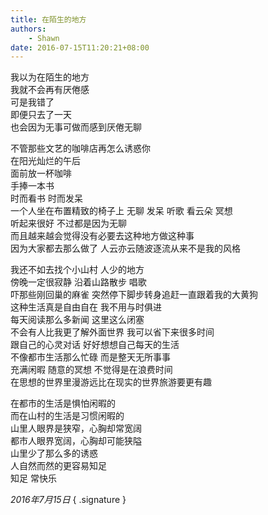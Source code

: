 ```yaml
---
title: 在陌生的地方
authors:
    - Shawn
date: 2016-07-15T11:20:21+08:00
---
```


我以为在陌生的地方  
我就不会再有厌倦感  
可是我错了  
即便只去了一天  
也会因为无事可做而感到厌倦无聊  

不管那些文艺的咖啡店再怎么诱惑你  
在阳光灿烂的午后  
面前放一杯咖啡  
手捧一本书  
时而看书 时而发呆  
一个人坐在布置精致的椅子上 无聊 发呆 听歌 看云朵 冥想  
听起来很好 不过都是因为无聊  
而且越来越会觉得没有必要去这种地方做这种事  
因为大家都去那么做了 人云亦云随波逐流从来不是我的风格  

我还不如去找个小山村 人少的地方  
傍晚一定很寂静 沿着山路散步 唱歌  
吓那些刚回巢的麻雀 突然停下脚步转身追赶一直跟着我的大黄狗  
这种生活真是自由自在 我不用与时俱进  
每天阅读那么多新闻 这里这么闭塞  
不会有人比我更了解外面世界 我可以省下来很多时间  
跟自己的心灵对话 好好想想自己每天的生活  
不像都市生活那么忙碌 而是整天无所事事  
充满闲暇 随意的冥想 不觉得是在浪费时间  
在思想的世界里漫游远比在现实的世界旅游要更有趣  

在都市的生活是惧怕闲暇的  
而在山村的生活是习惯闲暇的  
山里人眼界是狭窄，心胸却常宽阔  
都市人眼界宽阔，心胸却可能狭隘  
山里少了那么多的诱惑  
人自然而然的更容易知足  
知足 常快乐  

*2016年7月15日*
{ .signature }
